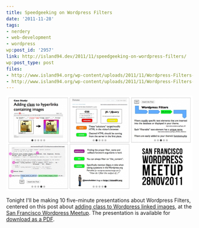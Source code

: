 ```yaml
---
title: Speedgeeking on Wordpress Filters
date: '2011-11-28'
tags:
- nerdery
- web-development
- wordpress
wp:post_id: '2957'
link: http://island94.dev/2011/11/speedgeeking-on-wordpress-filters/
wp:post_type: post
files:
- http://www.island94.org/wp-content/uploads/2011/11/Wordpress-Filters-Presentation-600x305.png
- http://www.island94.org/wp-content/uploads/2011/11/Wordpress-Filters-Speedgeeking-Ben-Sheldon.pdf
---
```


![](2011-11-28-Speedgeeking-on-Wordpress-Filters/Wordpress-Filters-Presentation-600x305.png "Wordpress Filters Presentation")

Tonight I'll be making 10 five-minute presentations about Wordpress Filters, centered on this post about [adding class to Wordpress linked images](http://www.island94.org/2011/01/adding-class-to-wordpress-linked-images/), at the [ San Francisco Wordpress Meetup](http://www.meetup.com/wordpress-sf/events/40941622/). The presentation is available for [download as a PDF](2011-11-28-Speedgeeking-on-Wordpress-Filters/Wordpress-Filters-Speedgeeking-Ben-Sheldon.pdf).